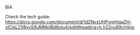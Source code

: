 BIA

Check the tech guide: https://docs.google.com/document/d/1dZNvzUHPvmHiqaZH-xlCIaL21l8yvS9uMMplBd8stu4/edit#heading=h.h22nu89ch4po

